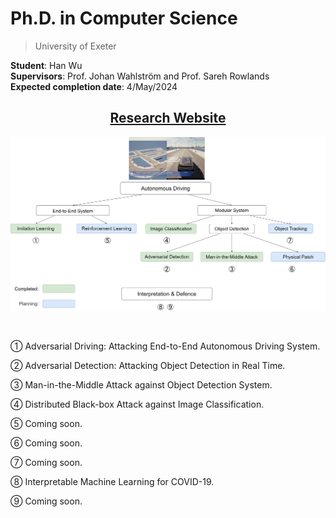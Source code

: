 # Ph.D. in Computer Science

> University of Exeter

**Student**: Han Wu  
**Supervisors**: Prof. Johan Wahlström and Prof. Sareh Rowlands  
**Expected completion date**: 4/May/2024  

<center><h2><a href="https://wuhanstudio.uk"> Research Website</a></h2></center>

![](overview.jpg)

 <br />

① Adversarial Driving: Attacking End-to-End Autonomous Driving System.

② Adversarial Detection: Attacking Object Detection in Real Time.

③ Man-in-the-Middle Attack against Object Detection System.

④ Distributed Black-box Attack against Image Classification.

⑤ Coming soon.

⑥ Coming soon.

⑦ Coming soon.

⑧ Interpretable Machine Learning for COVID-19.

⑨ Coming soon.
